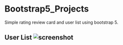 # Bootstrap5_Projects
 Simple rating review card and user list using bootstrap 5.
## User List ![screenshot](https://github.com/ronzron/Bootstrap5_Projects/assets/75774813/ae3e8089-1c80-4dbf-8cc8-8566ae27c514)
